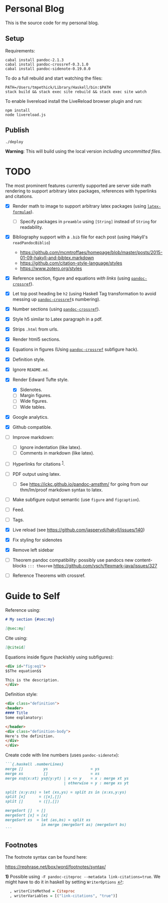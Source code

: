 
# Personal Blog

This is the source code for my personal blog.

## Setup

Requirements:

```
cabal install pandoc-2.1.3
cabal install pandoc-crossref-0.3.1.0
cabal install pandoc-sidenote-0.19.0.0
```

To do a full rebuild and start watching the files:

```
PATH=/Users/tmpethick/Library/Haskell/bin:$PATH
stack build && stack exec site rebuild && stack exec site watch
```

To enable livereload install the LiveReload browser plugin and run:
```
npm install
node livereload.js
```

## Publish

```
./deploy
```

**Warning**: This will build using the local version *including uncommitted files*.

# TODO

The most prominent features currently supported are server side math rendering to support arbitrary latex packages, references with hyperlinks and citations.

- [x] Render math to image to support arbitrary latex packages (using [`latex-formulae`](https://github.com/liamoc/latex-formulae)).
  - [ ] Specify packages in `preamble` using `[String]` instead of `String` for readability.
- [x] Bibliography support with a `.bib` file for each post (using Hakyll's `readPandocBiblio`)
  - https://github.com/mcmtroffaes/homepage/blob/master/posts/2015-01-09-hakyll-and-bibtex.markdown
  - https://github.com/citation-style-language/styles
  - https://www.zotero.org/styles
- [x] Reference section, figure and equations *with links* (using [`pandoc-crossref`](https://lierdakil.github.io/pandoc-crossref/)).
- [x] Let top post heading be `h2` (using Haskell Tag transformation to avoid messing up [`pandoc-crossref`]s numbering).
- [x] Number sections (using [`pandoc-crossref`]).
- [x] Style h5 similar to Latex paragraph in a pdf.
- [x] Strips `.html` from urls.
- [x] Render html5 sections.
- [x] Equations in figures (Using [`pandoc-crossref`] subfigure hack).
- [x] Definition style.
- [x] Ignore `README.md`.
- [x] Render Edward Tufte style.
  - [x] Sidenotes.
  - [ ] Margin figures.
  - [ ] Wide figures.
  - [ ] Wide tables.
- [x] Google analytics.
- [x] Github compatible.
- [ ] Improve markdown:
  - [ ] Ignore indentation (like latex).
  - [ ] Comments in markdown (like latex).
- [ ] Hyperlinks for citations <sup id="a1">[1](#link-citation-footnote)</sup>.
- [ ] PDF output using latex.
  - [ ] See https://ickc.github.io/pandoc-amsthm/ for going from our thm/lm/proof markdown syntax to latex.
- [ ] Make subfigure output semantic (use `figure` and `figcaption`).
- [ ] Feed.
- [ ] Tags.
- [x] Live reload (see https://github.com/jaspervdj/hakyll/issues/140)
- [x] Fix styling for sidenotes
- [x] Remove left sidebar
- [ ] Theorem pandoc compatibility: possibly use pandocs new content-blocks `::: theorem` https://github.com/vsch/flexmark-java/issues/327
- [ ] Reference Theorems with crossref.


# Guide to Self

Reference using:

```md
# My section {#sec:my}

[@sec:my]
```

Cite using:

```md
[@citeid]
```

Equations inside figure (hackishly using subfigures):

```md
<div id="fig:eq1">
$$The equation$$

This is the description.
</div>
```

Definition style:

```md
<div class="definition">
<header>
#### Title
Some explanatory:

</header>
<div class="definition-body">
Here's the definition.
</div>
</div>
```

Create code with line numbers (uses `pandoc-sidenote`):

~~~~~~~~~~md
```{.haskell .numberLines}
merge []         ys                   = ys
merge xs         []                   = xs
merge xs@(x:xt) ys@(y:yt) | x <= y    = x : merge xt ys
                          | otherwise = y : merge xs yt

split (x:y:zs) = let (xs,ys) = split zs in (x:xs,y:ys)
split [x]      = ([x],[])
split []       = ([],[])

mergeSort []  = []
mergeSort [x] = [x]
mergeSort xs  = let (as,bs) = split xs
                in merge (mergeSort as) (mergeSort bs)
```
~~~~~~~~~~

## Footnotes

The footnote syntax can be found here: 

https://rephrase.net/box/word/footnotes/syntax/

<b id="link-citation-footnote">1)</b>
Possible using `-F pandoc-citeproc --metadata link-citations=true`. We might have to do it in haskell by setting `WriterOptions` [↩](#a1):

```haskell
  , writerCiteMethod = Citeproc 
  , writerVariables = [("link-citations", "true")] 
```

[`pandoc-crossref`]: https://lierdakil.github.io/pandoc-crossref/
